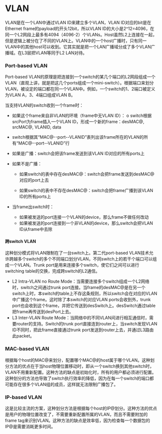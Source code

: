# VLAN

VLAN是在一个LAN中通过VLAN ID来建立多个VLAN，VLAN ID对应的bit是在Ethernet frame的payload的开头12bit，所以VLAN ID的大小是2^12=4096，在同一个L2网段上最多有4094（4096-2）个VLANs。Host虽然L2上连接在一起，但是逻辑上被分在了不同的VLAN上。VLAN中的一个host广播时，只有同一VLAN中的其他host可以收到。它其实就是把一个LAN广播域分成了多个VLAN广播域。在L3层把VLAN等同于L2 LAN对待。

### Port-based VLAN

Port-based VLAN的原理是把连接到一个switch的某几个端口的L2网段组成一个VLAN（直观上讲，就是把这几个ports组成一个mini-switch）。根据端口来划分VLAN，被设定的端口都在同一个VLAN中。例如，一个switch的1、2端口被定义为VLAN A，3、4端口组成VLAN B。

当支持VLAN的switch收到一个frame时：
-	如果这个frame来自非VLAN的环境（frame中无VLAN ID）：
	o	switch根据srcPort为frame插入一个VLAN ID，形成一个新的frame：desMAC@, srcMAC@, VLANID, data
	
- switch根据其“MAC@--port--VLANID”表列出该frame所在的VLAN的所有“MAC@--port--VLANID”行

- 如果是广播：switch会把该frame发送到该VLAN ID对应的所有ports上

-	如果不是广播：
	
	- 如果switch的表中存在desMAC@：switch会把frame发送到desMAC@对应的port上去

	-	如果switch的表中不存在desMAC@：switch会把frame广播到该VLAN ID的所有ports上
	
- 当frame出switch时：
	
	-	如果被发送的port连接一个VLAN的device，那么frame不做任何改动
	-	如果被发送的port连接到一个非VLAN的device，那么switch会把VLAN ID从frame中去除

#### 跨switch VLAN

这种划分模式将VLAN限制在了一台switch上。第二代port-based VLAN技术允许跨越多个switch的多个不同端口划分VLAN，不同switch上的若干个端口可以组成一个VLAN。Trunk port是用来连接多个switch，使它们之间可以进行switching table的交换，完成跨switch的L2通信。
-	L2 Intra-VLAN no Route Mode：当需要连接多个switch组成一个L2网络时，switch之间通过trunk port连接。当frame的desMAC@是在另一个switch上时，本switch的table上不存这条规则，所以switch会在对应的VLAN中广播这个frame。这时除了本switch的对应VLAN ports会收到外，trunk port也会收到这个frame，并把它传送到desSwitch上。desSwitch通过table把frame再传送到desPort上去。
-	L3 Inter-VLAN Route Mode：当网络中的不同VLAN间进行相互通信时，需要router的支持。Switch的trunk port直接连到router上，当switch发现VLAN ID不同时，把此frame直接通过trunk port发送到router上去，并通过L3路由此packet。

### MAC-based VLAN

根据每个host的MAC@来划分，配置哪个MAC@的host属于哪个VLAN。这种划分方法的优点在于当host物理位置移动时，即从一个switch换到其他switch时，VLAN不用重新配置。这种方法的缺点是初始化时，所有的用户都必须进行配置。这种划分的方法也导致了switch执行效率的降低，因为在每一个switch的端口都可能存在很多个VLAN组的成员，这样就无法限制广播包了。

### IP-based VLAN

这是比较主流的方案，这种划分方法是根据每个host的IP@划分。这种方法的优点是用户的物理位置改变了，不需要重新配置所属的VLAN，而且不需要附加的frame tag来识别VLAN。这种方法的缺点是效率低，因为检查每一个数据包的IP@是需要消耗更多时间。


